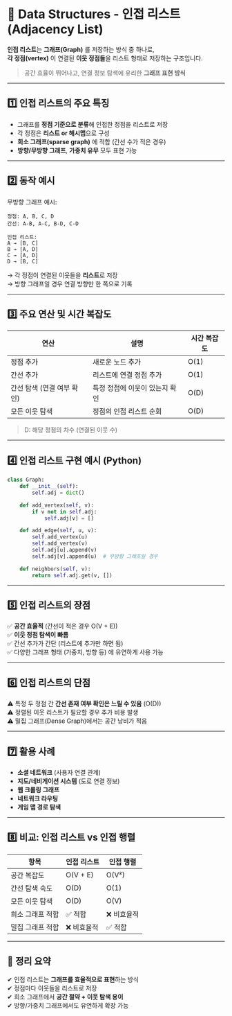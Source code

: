 # 🔗 Data Structures - 인접 리스트 (Adjacency List)

**인접 리스트**는 **그래프(Graph)** 를 저장하는 방식 중 하나로,  
**각 정점(vertex)** 이 연결된 **이웃 정점들**을 리스트 형태로 저장하는 구조입니다.

> 공간 효율이 뛰어나고, 연결 정보 탐색에 유리한 **그래프 표현 방식**

---

## 1️⃣ 인접 리스트의 주요 특징

- 그래프를 **정점 기준으로 분류**해 인접한 정점을 리스트로 저장  
- 각 정점은 **리스트 or 해시맵**으로 구성  
- **희소 그래프(sparse graph)** 에 적합 (간선 수가 적은 경우)  
- **방향/무방향 그래프**, **가중치 유무** 모두 표현 가능  

---

## 2️⃣ 동작 예시

무방향 그래프 예시:

```
정점: A, B, C, D  
간선: A-B, A-C, B-D, C-D  

인접 리스트:  
A → [B, C]  
B → [A, D]  
C → [A, D]  
D → [B, C]  
```

→ 각 정점이 연결된 이웃들을 **리스트**로 저장  
→ 방향 그래프일 경우 연결 방향만 한 쪽으로 기록  

---

## 3️⃣ 주요 연산 및 시간 복잡도

| 연산                       | 설명                                    | 시간 복잡도 |
|----------------------------|-----------------------------------------|--------------|
| 정점 추가                  | 새로운 노드 추가                        | O(1)         |
| 간선 추가                  | 리스트에 연결 정점 추가                 | O(1)         |
| 간선 탐색 (연결 여부 확인) | 특정 정점에 이웃이 있는지 확인         | O(D)         |
| 모든 이웃 탐색             | 정점의 인접 리스트 순회                 | O(D)         |

> D: 해당 정점의 차수 (연결된 이웃 수)

---

## 4️⃣ 인접 리스트 구현 예시 (Python)

```python
class Graph:
    def __init__(self):
        self.adj = dict()

    def add_vertex(self, v):
        if v not in self.adj:
            self.adj[v] = []

    def add_edge(self, u, v):
        self.add_vertex(u)
        self.add_vertex(v)
        self.adj[u].append(v)
        self.adj[v].append(u)  # 무방향 그래프일 경우

    def neighbors(self, v):
        return self.adj.get(v, [])
```

---

## 5️⃣ 인접 리스트의 장점

✅ **공간 효율적** (간선이 적은 경우 O(V + E))  
✅ **이웃 정점 탐색이 빠름**  
✅ 간선 추가가 간단 (리스트에 추가만 하면 됨)  
✅ 다양한 그래프 형태 (가중치, 방향 등) 에 유연하게 사용 가능  

---

## 6️⃣ 인접 리스트의 단점

⚠️ 특정 두 정점 간 **간선 존재 여부 확인은 느릴 수 있음** (O(D))  
⚠️ 정렬된 이웃 리스트가 필요할 경우 추가 비용 발생  
⚠️ 밀집 그래프(Dense Graph)에서는 공간 낭비가 적음  

---

## 7️⃣ 활용 사례

- **소셜 네트워크** (사용자 연결 관계)  
- **지도/네비게이션 시스템** (도로 연결 정보)  
- **웹 크롤링 그래프**  
- **네트워크 라우팅**  
- **게임 맵 경로 탐색**  

---

## 8️⃣ 비교: 인접 리스트 vs 인접 행렬

| 항목             | 인접 리스트                   | 인접 행렬                  |
|------------------|-------------------------------|----------------------------|
| 공간 복잡도      | O(V + E)                       | O(V²)                      |
| 간선 탐색 속도   | O(D)                           | O(1)                       |
| 모든 이웃 탐색   | O(D)                           | O(V)                       |
| 희소 그래프 적합 | ✅ 적합                        | ❌ 비효율적                |
| 밀집 그래프 적합 | ❌ 비효율적                    | ✅ 적합                    |

---

## 🎯 정리 요약 

✔ 인접 리스트는 **그래프를 효율적으로 표현**하는 방식  
✔ 정점마다 이웃들을 리스트로 저장  
✔ 희소 그래프에서 **공간 절약 + 이웃 탐색 용이**  
✔ 방향/가중치 그래프에서도 유연하게 확장 가능
